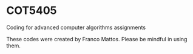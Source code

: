 # COT5405

Coding for advanced computer algorithms assignments

These codes were created by Franco Mattos. Please be mindful in using them.
